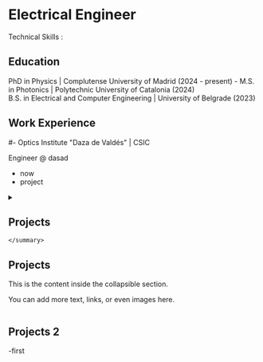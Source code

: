 
# Electrical Engineer
Technical Skills :

## Education 
PhD in Physics | Complutense University of Madrid (2024 - present)	  -
M.S. in Photonics	| Polytechnic University of Catalonia  (2024)	 			       
B.S. in Electrical and Computer Engineering | University of Belgrade (2023)

  
## Work Experience

#- Optics Institute "Daza de Valdés" | CSIC 			

Engineer @ dasad
- now
- project


<details>

  <summary>
  
  ## Projects 
    
    </summary>
  
  ## Projects 
  This is the content inside the collapsible section.
  
  You can add more text, links, or even images here.
  
</details>

## Projects 2
-first


